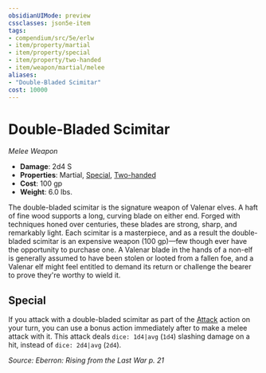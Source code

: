 ```yaml
---
obsidianUIMode: preview
cssclasses: json5e-item
tags:
- compendium/src/5e/erlw
- item/property/martial
- item/property/special
- item/property/two-handed
- item/weapon/martial/melee
aliases: 
- "Double-Bladed Scimitar"
cost: 10000
---
```

# Double-Bladed Scimitar
*Melee Weapon*  

- **Damage**: 2d4 S
- **Properties**: Martial, [Special](/compendium/rules/item-properties.md#Special), [Two-handed](/compendium/rules/item-properties.md#Two-handed)
- **Cost**: 100 gp
- **Weight**: 6.0 lbs.

The double-bladed scimitar is the signature weapon of Valenar elves. A haft of fine wood supports a long, curving blade on either end. Forged with techniques honed over centuries, these blades are strong, sharp, and remarkably light. Each scimitar is a masterpiece, and as a result the double-bladed scimitar is an expensive weapon (100 gp)—few though ever have the opportunity to purchase one. A Valenar blade in the hands of a non-elf is generally assumed to have been stolen or looted from a fallen foe, and a Valenar elf might feel entitled to demand its return or challenge the bearer to prove they're worthy to wield it.

## Special

If you attack with a double-bladed scimitar as part of the [Attack](/compendium/rules/actions.md#Attack) action on your turn, you can use a bonus action immediately after to make a melee attack with it. This attack deals `dice: 1d4|avg` (`1d4`) slashing damage on a hit, instead of `dice: 2d4|avg` (`2d4`).

*Source: Eberron: Rising from the Last War p. 21*